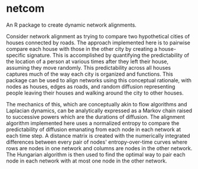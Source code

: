 # netcom
An R package to create dynamic network alignments.

Consider network alignment as trying to compare two hypothetical cities of houses connected by roads. The approach implemented here is to pairwise compare each house with those in the other city by creating a house-specific signature. This is accomplished by quantifying the predictability of the location of a person at various times after they left their house, assuming they move randomly. This predictability across all houses captures much of the way each city is organized and functions. This package can be used to align networks using this conceptual rationale, with nodes as houses, edges as roads, and random diffusion representing people leaving their houses and walking around the city to other houses. 

The mechanics of this, which are conceptually akin to flow algorithms and Laplacian dynamics, can be analytically expressed as a Markov chain raised to successive powers which are the durations of diffusion. The alignment algorithm implemented here uses a normalized entropy to compare the predictability of diffusion emanating from each node in each network at each time step. A distance matrix is created with the numerically integrated differences between every pair of nodes' entropy-over-time curves where rows are nodes in one network and columns are nodes in the other network. The Hungarian algorithm is then used to find the optimal way to pair each node in each network with at most one node in the other network. 
